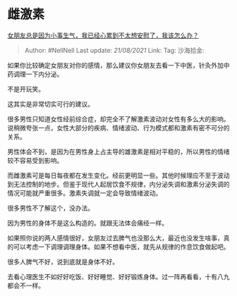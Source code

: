 # 雌激素

[女朋友总是因为小事生气，我已经心累到不太想安慰了，我该怎么办？](https://www.zhihu.com/question/37761060/answer/1475420116)

> Author: #NellNell
> Last update: *21/08/2021*
> Link:
> Tag:
> 沙海拾金:

如果你比较确定女朋友对你的感情，那么建议你女朋友去看一下中医，针灸外加中药调理一下内分泌。

不是开玩笑。

这其实是非常切实可行的建议。

很多男性只知道女性经前综合症，却完全不了解激素波动对女性有多么大的影响。说稍微夸张一点，女性大部分的疾病、情绪波动、行为模式都和激素有密不可分的关系。

男性体会不到，是因为在男性身上占主导的雄激素是相对平稳的，所以男性的情绪较不容易受到影响。

而雌激素可是每日每夜都在发生变化。经前更明显一些。其他时候理应不至于波动到无法控制的地步。但鉴于现代人起居饮食不规律，内分泌失调和激素分泌失调的情况可能就严重很多。激素失调就一定会导致情绪波动。

很多男性不了解这个，没办法。

因为男性的身体不是这么构造的。就跟无法体会痛经一样。

如果照你说的两人感情很好，女朋友过去脾气也没那么大，最近也没发生啥事，真的可以考虑一下调理调理身体。如果不想看中医，就先从规律的作息饮食做起吧。

很多人脾气不好，说到底就是身体不好。

去看心理医生不如好好吃饭、好好睡觉、好好锻炼身体。过一阵再看看，十有八九都会不一样。
